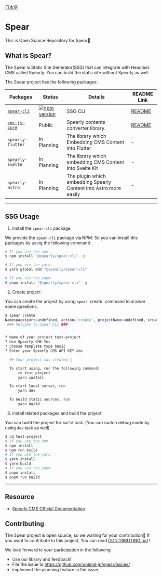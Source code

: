 [日本語](./README_ja.md)

# Spear

This is Open Source Repository for Spear🚀

## What is Spear?

The Spear is Static Site Generator(SSG) that can integrate with Headless CMS called Spearly.
You can build the static site without Spearly as well.

The Spear project has the following packages:

| Packages | Status | Details | README Link |
|---|---|---|---|
| [`spear-cli`](./packages/spear-cli/) | [![npm version](https://badge.fury.io/js/spear-cli.svg)](https://badge.fury.io/js/spear-cli) | SSG CLI | [README](./packages/spear-cli/README_ja.md) |
| [`cms-js-core`](./packages/spearly-cms-js-core/) | Public | Spearly contents converter library. | [README](./packages/spearly-cms-js-core/README_ja.md) |
| `spearly-flutter` | In Planning | The library which Embedding CMS Content into Flutter | - |
| `spearly-svelte` | In Planning | The library which embedding CMS Content into Svelte Kit | - |
| `spearly-astro` | In Planning | The plugin which embedding Spearly Content into Astro more easily | - |

---

## SSG Usage

1. Install the `spear-cli` package.

We provide the `spear-cli` package via NPM. So you can install this packages by using the following command:

```bash
# If you use the npm.
$ npm install "@spearly/spear-cli" -g

# If you use the yarn.
$ yarn global add "@spearly/spear-cli"

# If you use the pnpm.
$ pnpm install "@spearly/spear-cli" -g
```

2. Create project

You can create the project by using `spear `create` command to answer some questions.

```bash
$ spear create
Namespace(port=undefined, action='create', projectName=undefined, src=undefined)
 ### Welcome to Spear CLI ###


? Name of your project test-project
? Use Spearly CMS Yes
? Choose template type basic
? Enter your Spearly CMS API KEY abc

  ## Your project was created 🎉

  To start using, run the following command:
      cd test-project
      yarn install

  To start local server, run
      yarn dev

  To build static sources, run
      yarn build
```

3. Install related packages and build the project

You can build the project for `build` task. (You can switch debug mode by using `dev` task as well)

```bash
$ cd test-project
# If you use the npm.
$ npm install
$ npm run build
# If you use the yarn.
$ yarn install
$ yarn build
# If you use the pnpm.
$ pnpm install
$ pnpm run build
```

---

## Resource

- [Spearly CMS Official Documentation](https://docs.spearly.com)


## Contributing

The Spear project is open source, so we waiting for your contribution🚀
If you want to contribute to this project, You can read [CONTRIBUTING.md](./CONTRIBUTING.md) !  

We look forward to your participation in the following:

- Use our library and feedback!
- File the issue to https://github.com/unimal-jp/spear/issues/
- Implement the planning feature in the issue.
